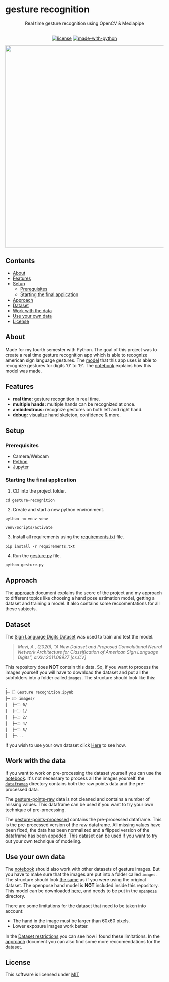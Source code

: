# gesture recognition

<div align="center">
Real time gesture recognition using OpenCV & Mediapipe
<br />
</div>
<div align="center">
<br />

[![license](https://img.shields.io/badge/license-MIT-green)](LICENSE)
[![made-with-python](https://img.shields.io/badge/Made%20with-Python-1f425f)](https://www.python.org/) 
</div>

<p align="center">
  <img src="./examples/example.gif" width="640">
</p>

## Contents
- [About](#about)
- [Features](#features)
- [Setup](#setup)
  - [Prerequisites](#prerequisites)
  - [Starting the final application](#starting-the-final-application)
- [Approach](#approach)
- [Dataset](#dataset)
- [Work with the data](#work-with-the-data)
- [Use your own data](#use-your-own-data)
- [License](#license)

## About
Made for my fourth semester with Python. The goal of this project was to create a real time gesture recognition app which is able to recognize american sign language gestures. The [model](./model) that this app uses is able to recognize gestures for digits '0' to '9'. The [notebook](Gesture%20recognition.ipynb) explains how this model was made.

## Features
- __real time:__ gesture recognition in real time.
- __multiple hands:__ multiple hands can be recognized at once.
- __ambidextrous:__ recognize gestures on both left and right hand.
- __debug:__ visualize hand skeleton, confidence & more.

## Setup
### Prerequisites
- Camera/Webcam
- [Python](https://www.python.org/)
- [Jupyter](https://jupyter.org/install)

### Starting the final application
1. CD into the project folder.
```
cd gesture-recognition
```
2. Create and start a new python environment.
```
python -m venv venv
```
```
venv/Scripts/activate
```
3. Install all requirements using the [requirements.txt](requirements.txt) file.
```
pip install -r requirements.txt
```
4. Run the [gesture.py](gesture.py) file.
```
python gesture.py
```

## Approach
The [approach](approach.pdf) document explains the score of the project and my approach to different topics like choosing a hand pose estimation model, getting a dataset and training a model. It also contains some reccomentations for all these subjects.

## Dataset
The [Sign Language Digits Dataset](https://github.com/ardamavi/Sign-Language-Digits-Dataset) was used to train and test the model.

>*Mavi, A., (2020), “A New Dataset and Proposed Convolutional  Neural Network Architecture for Classification of American Sign Language Digits”, arXiv:2011.08927 [cs.CV]*

This repository does __NOT__ contain this data. So, if you want to process the images yourself you will have to download the dataset and put all the subfolders into a folder called `images`.
The structure should look like this:
```
. 
├─ 🗋 Gesture recognition.ipynb 
├─ 🗁 images/
│  ├─🗀 0/ 
│  ├─🗀 1/ 
│  ├─🗀 2/ 
│  ├─🗀 4/ 
│  ├─🗀 5/ 
│  ├─...
```
If you wish to use your own dataset click [Here](#use-your-own-data) to see how.

## Work with the data
If you want to work on pre-processing the dataset yourself you can use the [notebook](Gesture%20recognition.ipynb). It's not necessary to process all the images yourself. the [`dataframes`](dataframes) directory contains both the raw points data and the pre-processed data.

The [gesture-points-raw](dataframes/gesture-points-raw.csv) data is not cleaned and contains a number of missing values. This dataframe can be used if you want to try your own technique of pre-processing.

The [gesture-points-processed](dataframes/gesture-points-processed.csv) contains the pre-processed dataframe. This is the pre-processed version of the raw dataframe. All missing values have been fixed, the data has been normalized and a flipped version of the dataframe has been appeded. This dataset can be used if you want to try out your own technique of modeling.

## Use your own data
The [notebook](Gesture%20recognition.ipynb) should also work with other datasets of gesture images. But you have to make sure that the images are put into a folder called `images`. The structure should look [the same](#dataset) as if you were using the original dataset. The openpose hand model is __NOT__ included inside this repository. This model can be downloaded [here](https://www.kaggle.com/changethetuneman/openpose-model?select=pose_iter_102000.caffemodel), and needs to be put in the [`openpose`](openpose) directory.

There are some limitations for the dataset that need to be taken into account:

- The hand in the image must be larger than 60x60 pixels.
- Lower exposure images work better.

In the [Dataset restrictions](Dataset%20restrictions.ipynb)  you can see how i found these limitations. In the [approach](approach.pdf) document you can also find some more reccomendations for the dataset.

## License
This software is licensed under [MIT](LICENSE)
